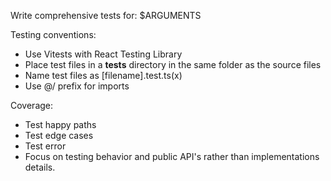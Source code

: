 Write comprehensive tests for: $ARGUMENTS

Testing conventions:

- Use Vitests with React Testing Library
- Place test files in a **tests** directory in the same folder as the source files
- Name test files as [filename].test.ts(x)
- Use @/ prefix for imports

Coverage:

- Test happy paths
- Test edge cases
- Test error
- Focus on testing behavior and public API's rather than implementations details.
